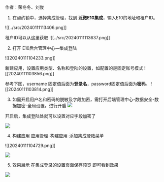 
作者：荣冬冬、刘俊

1. 在契约锁中，选择集成管理，找到 **泛微E10集成**，输入E10的地址和租户ID。

![[../src/20240111113406.png]]

租户ID可以从这里获取
![[../src/20240111113637.png]]


2. 打开 E10后台管理中心—集成登陆

![[20240111104233.png]]

新建应用，设置应用类型、名称和登陆的设置，如配置的是固定账号模式
![[20240111103856.png]]


参考下图，username 固定值后面为**登录名**，password固定值后面为**密码**。
![[20240111103814.png]]


3. 如需开启用户名和密码的脱敏及字段加密，需打开后端管理中心-数据安全-数据加密-全局设置，进行开启
![](https://raw.githubusercontent.com/Lercel/PicGo/main/img/20240111100229.png)

开启后，集成登陆处就可以设置对应字段加密了

![](https://raw.githubusercontent.com/Lercel/PicGo/main/img/20240111100304.png)

4. 构建应用
应用管理-构建应用-添加集成登陆菜单

![[20240111104729.png]]

![](https://raw.githubusercontent.com/Lercel/PicGo/main/img/20240111100524.png)

5. 效果展示
在集成登录的设置页面保存预览 即可看到效果

![](https://raw.githubusercontent.com/Lercel/PicGo/main/img/20240111100559.png)

